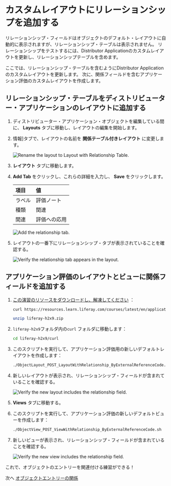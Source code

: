 # カスタムレイアウトにリレーションシップを追加する

リレーションシップ・フィールドはオブジェクトのデフォルト・レイアウトに自動的に表示されますが、リレーションシップ・テーブルは表示されません。 リレーションシップをテストするには、Distributor Applicationのカスタムレイアウトを更新し、リレーションシップテーブルを含めます。

ここでは、リレーションシップ・テーブルを含むようにDistributor Applicationのカスタムレイアウトを更新します。 次に、関係フィールドを含むアプリケーション評価のカスタムレイアウトを作成します。

## リレーションシップ・テーブルをディストリビューター・アプリケーションのレイアウトに追加する

1. ディストリビューター・アプリケーション・オブジェクトを編集している間に、 **Layouts** タブに移動し、レイアウトの編集を開始します。

1. 情報]タブで、レイアウトの名前を **関係テーブル付きレイアウト** に変更します。

   ![Rename the layout to Layout with Relationship Table.](./adding-the-relationship-to-custom-layouts/images/01.png)

1. **レイアウト** タブに移動します。

1. **Add Tab** をクリックし、これらの詳細を入力し、 **Save** をクリックします。

   | 項目  | 値      |
   | :-- | :----- |
   | ラベル | 評価ノート  |
   | 種類  | 関連     |
   | 関連  | 評価への応用 |

   ![Add the relationship tab.](./adding-the-relationship-to-custom-layouts/images/02.png)

1. レイアウトの一番下にリレーションシップ・タブが表示されていることを確認する。

   ![Verify the relationship tab appears in the layout.](./adding-the-relationship-to-custom-layouts/images/03.png)

## アプリケーション評価のレイアウトとビューに関係フィールドを追加する

1. [この演習のリソースをダウンロードし、解凍してください](./liferay-h2x9.zip) ：

   ```bash
   curl https://resources.learn.liferay.com/courses/latest/en/application-development/modeling-data-structures/liferay-h2x9.zip -O
   ```

   ```bash
   unzip liferay-h2x9.zip
   ```

1. `liferay-h2x9`フォルダ内の`curl` フォルダに移動します：

   ```bash
   cd liferay-h2x9/curl
   ```

1. このスクリプトを実行して、アプリケーション評価用の新しいデフォルトレイアウトを作成します：

   ```bash
   ./ObjectLayout_POST_LayoutWithRelationship_ByExternalReferenceCode.sh
   ```

1. 新しいレイアウトが表示され、リレーションシップ・フィールドが含まれていることを確認する。

   ![Verify the new layout includes the relationship field.](./adding-the-relationship-to-custom-layouts/images/04.png)

1. **Views** タブに移動する。

1. このスクリプトを実行して、アプリケーション評価の新しいデフォルトビューを作成します：

   ```bash
   ./ObjectView_POST_ViewWithRelationship_ByExternalReferenceCode.sh
   ```

1. 新しいビューが表示され、リレーションシップ・フィールドが含まれていることを確認する。

   ![Verify the new view includes the relationship field.](./adding-the-relationship-to-custom-layouts/images/05.png)

これで、オブジェクトのエントリーを関連付ける練習ができる！

次へ [オブジェクトエントリーの関係](./relating-object-entries.md) 
